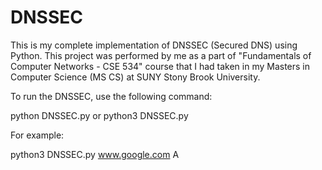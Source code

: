 # DNSSEC
This is my complete implementation of DNSSEC (Secured DNS) using Python. This project was performed by me as a part of "Fundamentals of Computer Networks - CSE 534" course that I had taken in my Masters in Computer Science (MS CS) at SUNY Stony Brook University.

To run the DNSSEC, use the following command:


python DNSSEC.py <Domain Name> <DNS Lookup Type>
  or
python3 DNSSEC.py <Domain Name> <DNS Lookup Type>
 
For example:
  
python3 DNSSEC.py www.google.com A 
